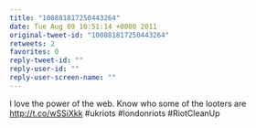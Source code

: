 ```yaml
---
title: "100881817250443264"
date: Tue Aug 09 10:51:14 +0000 2011
original-tweet-id: "100881817250443264"
retweets: 2
favorites: 0
reply-tweet-id: ""
reply-user-id: ""
reply-user-screen-name: ""
---
```

I love the power of the web. Know who some of the looters are http://t.co/wSSiXkk #ukriots #londonriots #RiotCleanUp
